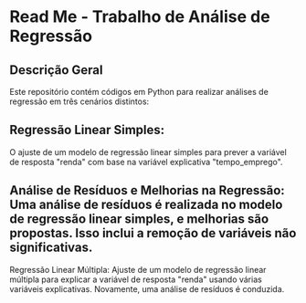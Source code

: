 # Read Me - Trabalho de Análise de Regressão
## Descrição Geral
Este repositório contém códigos em Python para realizar análises de regressão em três cenários distintos:

## Regressão Linear Simples: 
O ajuste de um modelo de regressão linear simples para prever a variável de resposta "renda" com base na variável explicativa "tempo_emprego".

## Análise de Resíduos e Melhorias na Regressão: Uma análise de resíduos é realizada no modelo de regressão linear simples, e melhorias são propostas. Isso inclui a remoção de variáveis não significativas.

Regressão Linear Múltipla: Ajuste de um modelo de regressão linear múltipla para explicar a variável de resposta "renda" usando várias variáveis explicativas. Novamente, uma análise de resíduos é conduzida.
